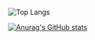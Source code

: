 ![Top Langs](https://github-readme-stats.vercel.app/api/top-langs/?username=JeremiahPetersen&size_weight=0.5&count_weight=0.5&show_icons=true&hide=TeX&theme=dracula&layout=compact&exclude_repo=JeremiahPetersen,Days_Gone_SPY,Auto-Story-GPT,Prompt-GT,Therapy-GPT,Prompt-Anonymizer,WhiteSpaceRemover)

[![Anurag's GitHub stats](https://github-readme-stats.vercel.app/api?username=JeremiahPetersen&show_icons=true&theme=dracula)](https://github.com/anuraghazra/github-readme-stats)
